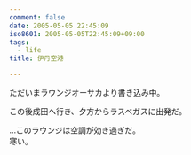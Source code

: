 ```yaml
---
comment: false
date: 2005-05-05 22:45:09
iso8601: 2005-05-05T22:45:09+09:00
tags:
  - life
title: 伊丹空港

---
```


<div class="entry-body">
  <p>ただいまラウンジオーサカより書き込み中。</p>

  <p>この後成田へ行き、夕方からラスベガスに出発だ。</p>

  <p>…このラウンジは空調が効き過ぎだ。<br />
    寒い。</p>
</div>
